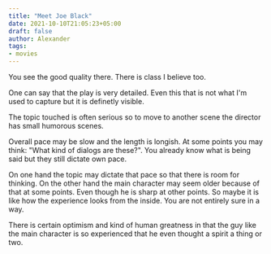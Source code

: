 ```yaml
---
title: "Meet Joe Black"
date: 2021-10-10T21:05:23+05:00
draft: false
author: Alexander
tags:
- movies
---
```


You see the good quality there.
There is class I believe too.

One can say that the play is very detailed. Even this that is not what I'm used to capture but it is definetly visible.

The topic touched is often serious so to move to another scene the director has small humorous scenes.

Overall pace may be slow and the length is longish.
At some points you may think: "What kind of dialogs are these?".
You already know what is being said but they still dictate own pace.

On one hand the topic may dictate that pace so that there is room for thinking.
On the other hand the main character may seem older because of that at some points.
Even though he is sharp at other points.
So maybe it is like how the experience looks from the inside.
You are not entirely sure in a way.

There is certain optimism and kind of human greatness in that the guy like the main character
is so experienced that he even thought a spirit a thing or two.
